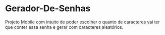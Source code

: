 # Gerador-De-Senhas
Projeto Mobile com intuito de poder escolher o quanto de caracteres vai ter que conter essa senha e gerar com caracteres aleatórios.
